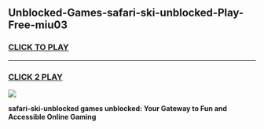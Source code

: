 
## Unblocked-Games-safari-ski-unblocked-Play-Free-miu03
<h3>
<a href="https://premium76.site?title=safari-ski-unblocked&ref=23A">CLICK TO PLAY</a></h3>
<hr>

<h3>
<a href="https://premium76.site?title=safari-ski-unblocked&ref=23A">CLICK 2 PLAY</a>
  
</h3>

<a href="https://premium76.site?title=safari-ski-unblocked&ref=23A"><img src="https://clearcache.store/games.png"></a>


**safari-ski-unblocked games unblocked: Your Gateway to Fun and Accessible Online Gaming**
